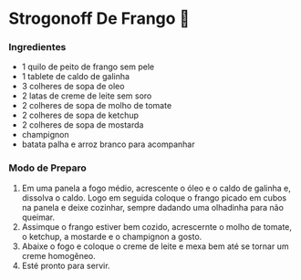 # Strogonoff De Frango :chicken:

### Ingredientes

- 1 quilo de peito de frango sem pele
- 1 tablete de caldo de galinha
- 3 colheres de sopa de oleo
- 2 latas de creme de leite sem soro
- 2 colheres de sopa de molho de tomate
- 2 colheres de sopa de ketchup
- 2 colheres de sopa de mostarda
- champignon
- batata palha e arroz branco para acompanhar



### Modo de Preparo

1. Em uma panela a fogo médio, acrescente o óleo e o caldo de galinha e, dissolva o caldo. Logo em seguida coloque o frango picado em cubos na panela e deixe cozinhar, sempre dadando uma olhadinha para não queimar.
2. Assimque o frango estiver bem cozido, acrescernte o molho de tomate, o ketchup, a mostarde e o champignon a gosto.
3. Abaixe o fogo e coloque o creme de leite e mexa bem até se tornar um creme homogêneo.
4. Esté pronto para servir.
